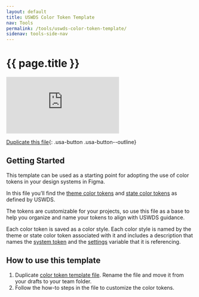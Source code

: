 ```yaml
---
layout: default
title: USWDS Color Token Template 
nav: Tools
permalink: /tools/uswds-color-token-template/
sidenav: tools-side-nav
---
```

# {{ page.title }}

<div class="iframe-container">
<iframe class="responsive-iframe" style="border: 1px solid rgba(0, 0, 0, 0.1);" src="https://www.figma.com/embed?embed_host=share&url=https%3A%2F%2Fwww.figma.com%2Ffile%2FSm2zi00hmcM5VE4ZWeTulB%2FUSWDS-Color-Token-Template%3Fnode-id%3D0%253A1" allowfullscreen></iframe>
</div>

[Duplicate this file](https://www.figma.com/community/file/1024394345443465950){: .usa-button .usa-button--outline}

## Getting Started
This template can be used as a starting point for adopting the use of color tokens in your design systems in Figma. 

In this file you’ll find the [theme color tokens](https://designsystem.digital.gov/design-tokens/color/theme-tokens/) and [state color tokens](https://designsystem.digital.gov/design-tokens/color/state-tokens/) as defined by USWDS. 

The tokens are customizable for your projects, so use this file as a base to help you organize and name your tokens to align with USWDS guidance. 

Each color token is saved as a color style. Each color style is named by the theme or state color token associated with it and includes a description that names the [system token](https://designsystem.digital.gov/design-tokens/color/system-tokens/) and the [settings](https://designsystem.digital.gov/documentation/settings/) variable that it is referencing. 

## How to use this template
1. Duplicate [color token template file](https://www.figma.com/community/file/1024394345443465950). Rename the file and move it from your drafts to your team folder.
2. Follow the how-to steps in the file to customize the color tokens.


